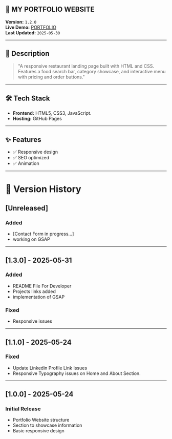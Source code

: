 ## 🚀  MY PORTFOLIO WEBSITE 

**Version:** `1.2.0`  
**Live Demo:** [PORTFOLIO](https://s-azhar.github.io/Portfolio/)  
**Last Updated:** `2025-05-30`  

---

## 📌 Description  
> "A responsive restaurant landing page built with HTML and CSS. Features a food search bar, category showcase, and interactive menu with pricing and order buttons."

---

## 🛠️ Tech Stack  
- **Frontend:** HTML5, CSS3, JavaScript.
- **Hosting:** GitHub Pages  

---

## ✨ Features  
- ✅ Responsive design  
- ✅ SEO optimized  
- ✅ Animation 

---

# 📜 Version History

## [Unreleased]
### Added
- [Contact Form in progress...]
- working on GSAP 


---

## [1.3.0] - 2025-05-31
### Added
- README File For Developer
- Projects links added
- implementation of GSAP

### Fixed
- Responsive issues

---

## [1.1.0] - 2025-05-24

### Fixed
- Update Linkedin Profile Link Issues
- Responsive Typography issues on Home and About Section.

---

## [1.0.0] - 2025-05-24
### Initial Release
- Portfolio Website structure
- Section to showcase information 
- Basic responsive design
   